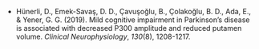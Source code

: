  - Hünerli, D., Emek-Savaş, D. D., Çavuşoğlu, B., Çolakoğlu, B. D., Ada, E., & Yener, G. G. (2019). Mild cognitive impairment in Parkinson’s disease is associated with decreased P300 amplitude and reduced putamen volume. _Clinical Neurophysiology_, _130_(8), 1208-1217.